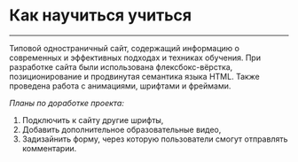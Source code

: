 # Как научиться учиться
------
Типовой одностраничный сайт, содержащий информацию о современных и эффективных подходах и техниках обучения. При разработке сайта были использована флексбокс-вёрстка, позиционирование и продвинутая семантика языка HTML. Также проведена работа с анимациями, шрифтами и фреймами. 

*Планы по доработке проекта:*
1. Подключить к сайту другие шрифты, 
2. Добавить дополнительное образовательные видео,
3. Задизайнить форму, через которую пользователи смогут отправлять комментарии.
